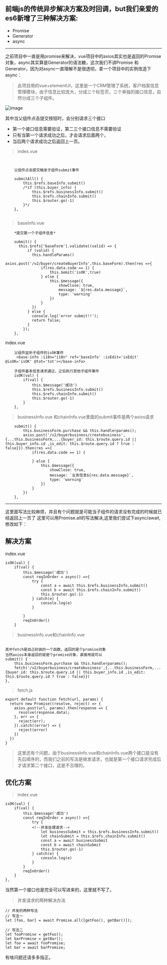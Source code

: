 ## 前端js的传统异步解决方案及时回调，but我们亲爱的es6新增了三种解决方案:
-  Promise
-  Generator
-  async
---
之前项目中一直是用promise来解决，vue项目中的axios其实也是返回的Promise对象，async其实算是Generator的语法糖，这次我们不讲Promise 和Generator，因为对async一直理解不是很透彻，拿一个项目中的实例改造下async：

> 此项目用的vue+elementUI，这里是一个CRM管理了系统，客户档案信息管理模块，由于信息比较庞大，分成三个标签页，三个单独的接口信息，自然分成三个子组件。

![image]()

其中当父组件点击提交按钮时，会分别请求三个接口

-   第一个接口信息需要验证，第二三个接口信息不需要验证
-   只有当第一个请求成功之后，才会请求后面两个，
-   当后两个请求成功之后返回上一页。

> index.vue


```


    父组件点击提交触发子组件submit事件
    
    submitAll() {
        this.$refs.baseInfo.submit()
        /*if (this.buyer_info) {
            this.$refs.businessInfo.submit()
            this.$refs.chainInfo.submit()
            this.$router.go(-1)
        }*/
    },
    

```
> baseInfo.vue

```
    *提交第一个子组件信息*
    
    submit() {
      this.$refs['baseForm'].validate((valid) => {
          if (valid) {
            this.handleParams()
            axios.post('/v2/buyer/createBuyerInfo',this.baseForm).then(res =>{
                if(res.data.code == 1) {
                    this.$emit('isOK',true)
                } else {
                    this.$message({
                        showClose: true,
                        message: `${res.data.message}`,
                        type: 'warning'
                    })
                }
            })
          } else {
            console.log('error submit!!');
            return false;
          }
        });
    },
```

index.vue

```
    父组件监听子组件的isOK事件
     <base-info :i18n="i18n" ref='baseInfo' :isEdit='isEdit' @isOK='isOK' @tot='tot'></base-info>
     
    子组件基本信息请求通过，之后执行其他子组件事件
    isOK(val) {
        if(val) {
            this.$message('成功')
            this.$refs.businessInfo.submit()
            this.$refs.chainInfo.submit()
            this.$router.go(-1)
        }
    },
```

> businessInfo.vue 和chainInfo.vue里面的submit事件是两个axios请求


```
    submit() {
        this.businessForm.purchase && this.handlerparams();
        axios.post('/v2/buyerbusiness/createbusiness',{...this.businessForm,...{buyer_id: this.$route.query.id || this.buyer_info.id ,is_edit: this.$route.query.id ? true : false}}).then(res =>{
            if(res.data.code == 1) {

            } else {
                this.$message({
                    showClose: true,
                    message: `业务信息${res.data.message}`,
                    type: 'warning'
                })
            }
        })
    },
```

---
这里面写法比较麻烦，并且有个问题就是可能当子组件的请求没有完成的时候就已经返回上一页了
这里可以用Promise.all的写法解决,这里我们尝试下async/await,修改如下：
## 解决方案
index.vue


```
isOK(val) {
    if(val) {
        this.$message('成功')
        const reqInOrder = async() =>{
            try {
                const a = await this.$refs.businessInfo.submit() 
                const b = await this.$refs.chainInfo.submit() 
                this.$router.go(-1)
            } catch(e) {
                console.log(e)
            }

        }
        reqInOrder()
    }
```

> businessInfo.vue和chainInfo.vue


```

其中fetch是自己封装的一个函数，返回的是个promise对象
当然axios本身返回的就是个promise对象，直接用就可以
submit() {
    this.businessForm.purchase && this.handlerparams();
    fetch('/v2/buyerbusiness/createbusiness',{...this.businessForm,...{buyer_id: this.$route.query.id || this.buyer_info.id ,is_edit: this.$route.query.id ? true : false}})
},
```
> fetch.js

```
export default function fetch(url, params) {
  return new Promise((resolve, reject) => {
    axios.post(url, params).then(response => {
      resolve(response.data);
    }, err => {
      reject(err);
    }).catch((error) => {
      reject(error)
    })
  })
}
```

> 这里还有个问题，由于businessInfo.vue和chainInfo.vue两个接口是没有先后顺序的，而我们之前的写法是继发请求，也就是第一个接口请求完成后才请求第二个接口，这是不合理的。

## 优化方案

> index.vue


```
isOK(val) {
    if(val) {
        this.$message('成功')
        const reqInOrder = async() =>{
            try {
            <!--并发处理请求-->
                let businessSubmit = this.$refs.businessInfo.submit() 
                let chainSubmit = this.$refs.chainInfo.submit() 
                const a = await businessSubmit
                const b = await chainSubmit
                this.$router.go(-1)
            } catch(e) {
                console.log(e)
            }
        }
        reqInOrder()
    }
},
```
当然第一个接口也是完全可以写进来的，这里就不写了。

> 并发请求的两种解决办法

```
// 并发的两种写法
// 写法一
let [foo, bar] = await Promise.all([getFoo(), getBar()]);

// 写法二
let fooPromise = getFoo();
let barPromise = getBar();
let foo = await fooPromise;
let bar = await barPromise;
```

有啥问题还请多多指正。





